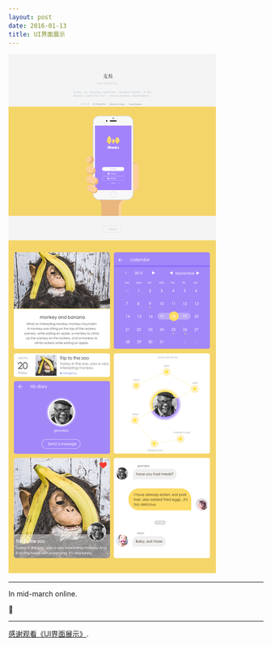 ```yaml
---
layout: post
date: 2016-01-13
title: UI界面展示
---
```


![layout borken by border-boxing](/images/ui.png)

---

In mid-march online. 

:tada:

---

[感谢观看《UI界面展示》]().
